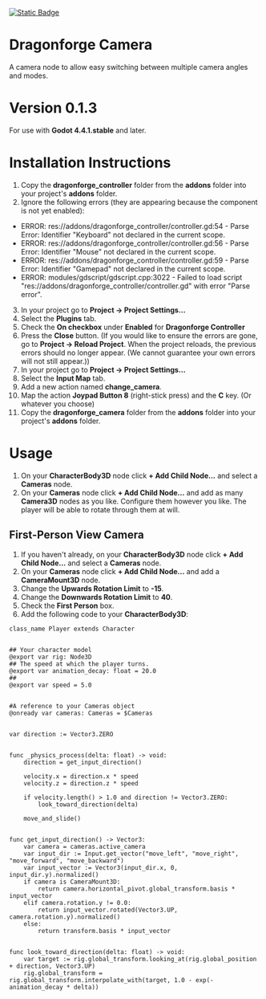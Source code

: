 [![Static Badge](https://img.shields.io/badge/Godot%20Engine-4.4.1.stable-blue?style=plastic&logo=godotengine)](https://godotengine.org/)
# Dragonforge Camera
A camera node to allow easy switching between multiple camera angles and modes.
# Version 0.1.3
For use with **Godot 4.4.1.stable** and later.
# Installation Instructions
1. Copy the **dragonforge_controller** folder from the **addons** folder into your project's **addons** folder.
2. Ignore the following errors (they are appearing because the component is not yet enabled):
  * ERROR: res://addons/dragonforge_controller/controller.gd:54 - Parse Error: Identifier "Keyboard" not declared in the current scope.
  * ERROR: res://addons/dragonforge_controller/controller.gd:56 - Parse Error: Identifier "Mouse" not declared in the current scope.
  * ERROR: res://addons/dragonforge_controller/controller.gd:59 - Parse Error: Identifier "Gamepad" not declared in the current scope.
  * ERROR: modules/gdscript/gdscript.cpp:3022 - Failed to load script "res://addons/dragonforge_controller/controller.gd" with error "Parse error".
3. In your project go to **Project -> Project Settings...**
4. Select the **Plugins** tab.
5. Check the **On checkbox** under **Enabled** for **Dragonforge Controller**
6. Press the **Close** button. (If you would like to ensure the errors are gone, go to **Project -> Reload Project**. When the project reloads, the previous errors should no longer appear. (We cannot guarantee your own errors will not still appear.))
7. In your project go to **Project -> Project Settings...**
8. Select the **Input Map** tab.
9. Add a new action named **change_camera**.
10. Map the action **Joypad Button 8** (right-stick press) and the **C** key. (Or whatever you choose)
11. Copy the **dragonforge_camera** folder from the **addons** folder into your project's **addons** folder.
# Usage
1. On your **CharacterBody3D** node click **+ Add Child Node...** and select a **Cameras** node.
2. On your **Cameras** node click **+ Add Child Node...** and add as many **Camera3D** nodes as you like. Configure them however you like. The player will be able to rotate through them at will.
## First-Person View Camera
1. If you haven't already, on your **CharacterBody3D** node click **+ Add Child Node...** and select a **Cameras** node.
2. On your **Cameras** node click **+ Add Child Node...** and add a **CameraMount3D** node.
3. Change the **Upwards Rotation Limit** to **-15**.
4. Change the **Downwards Rotation Limit** to **40**.
5. Check the **First Person** box.
6. Add the following code to your **CharacterBody3D**:

```
class_name Player extends Character


## Your character model
@export var rig: Node3D
## The speed at which the player turns.
@export var animation_decay: float = 20.0
##
@export var speed = 5.0


#A reference to your Cameras object
@onready var cameras: Cameras = $Cameras


var direction := Vector3.ZERO


func _physics_process(delta: float) -> void:
	direction = get_input_direction()
	
	velocity.x = direction.x * speed
	velocity.z = direction.z * speed
	
	if velocity.length() > 1.0 and direction != Vector3.ZERO:
		look_toward_direction(delta)
	
	move_and_slide()
	

func get_input_direction() -> Vector3:
	var camera = cameras.active_camera
	var input_dir := Input.get_vector("move_left", "move_right", "move_forward", "move_backward")
	var input_vector := Vector3(input_dir.x, 0, input_dir.y).normalized()
	if camera is CameraMount3D:
		return camera.horizontal_pivot.global_transform.basis * input_vector
	elif camera.rotation.y != 0.0:
		return input_vector.rotated(Vector3.UP, camera.rotation.y).normalized()
	else:
		return transform.basis * input_vector


func look_toward_direction(delta: float) -> void:
	var target := rig.global_transform.looking_at(rig.global_position + direction, Vector3.UP)
	rig.global_transform = rig.global_transform.interpolate_with(target, 1.0 - exp(-animation_decay * delta))
```
